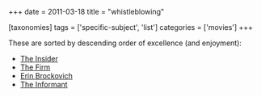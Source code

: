 +++
date = 2011-03-18
title = "whistleblowing"

[taxonomies]
tags = ['specific-subject', 'list']
categories = ['movies']
+++

These are sorted by descending order of excellence (and enjoyment):

-   [The Insider]
-   [The Firm]
-   [Erin Brockovich]
-   [The Informant]

  [The Insider]: http://movies.tshepang.net/the-insider-1999
  [The Firm]: http://movies.tshepang.net/the-firm-1993
  [Erin Brockovich]: http://movies.tshepang.net/erin-brockovich-2000
  [The Informant]: http://movies.tshepang.net/the-informant-2009

